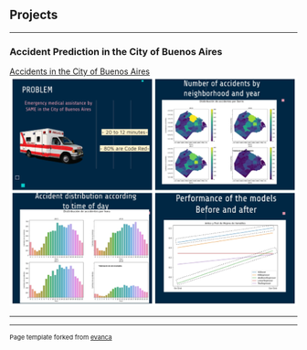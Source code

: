 ## Projects

---

### Accident Prediction in the City of Buenos Aires

[Accidents in the City of Buenos Aires](/sample_page)
<img src="images/project1_foto.jpg?raw=true"/>

---




---
<p style="font-size:11px">Page template forked from <a href="https://github.com/evanca/quick-portfolio">evanca</a></p>
<!-- Remove above link if you don't want to attibute -->
